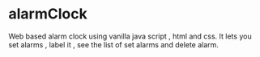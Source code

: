 # alarmClock
Web based alarm clock using vanilla java script , html and css. It lets you set alarms , label it , see the list of set alarms and delete alarm.
